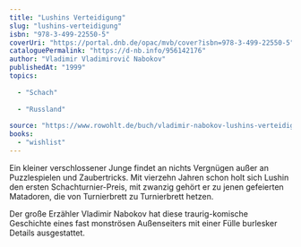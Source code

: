```yaml
---
title: "Lushins Verteidigung"
slug: "lushins-verteidigung"
isbn: "978-3-499-22550-5"
coverUri: "https://portal.dnb.de/opac/mvb/cover?isbn=978-3-499-22550-5"
cataloguePermalink: "https://d-nb.info/956142176"
author: "Vladimir Vladimirovič Nabokov"
publishedAt: "1999"
topics:
  
  - "Schach"
    
  - "Russland"
    
source: "https://www.rowohlt.de/buch/vladimir-nabokov-lushins-verteidigung-9783499225505"
books: 
  - "wishlist"
---
```

Ein kleiner verschlossener Junge findet an nichts Vergnügen außer an 
Puzzlespielen und Zaubertricks. Mit vierzehn Jahren schon holt sich Lushin den 
ersten Schachturnier-Preis, mit zwanzig gehört er zu jenen gefeierten 
Matadoren, die von Turnierbrett zu Turnierbrett hetzen.

Der große Erzähler Vladimir Nabokov hat diese traurig-komische Geschichte 
eines fast monströsen Außenseiters mit einer Fülle burlesker Details 
ausgestattet.